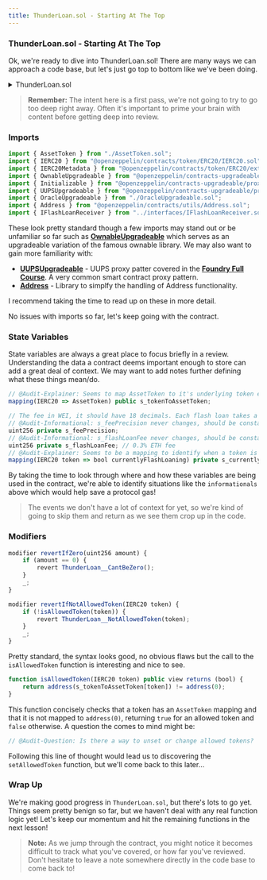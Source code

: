 ```yaml
---
title: ThunderLoan.sol - Starting At The Top
---
```


### ThunderLoan.sol - Starting At The Top

Ok, we're ready to dive into ThunderLoan.sol! There are many ways we can approach a code base, but let's just go top to bottom like we've been doing.

<details>
<summary>ThunderLoan.sol</summary>

```js
//      .edee...      .....       .eeec.   ..eee..
//    .d*"  """"*e..d*"""""**e..e*""  "*c.d""  ""*e.
//   z"           "$          $""       *F         **e.
//  z"             "c        d"          *.           "$.
// .F                        "            "            'F
// d                                                   J%
// 3         .                                        e"
// 4r       e"              .                        d"
//  $     .d"     .        .F             z ..zeeeeed"
//  "*beeeP"      P        d      e.      $**""    "
//      "*b.     Jbc.     z*%e.. .$**eeeeP"
//         "*beee* "$$eeed"  ^$$$""    "
//                  '$$.     .$$$c
//                   "$$.   e$$*$$c
//                    "$$..$$P" '$$r
//                     "$$$$"    "$$.           .d
//         z.          .$$$"      "$$.        .dP"
//         ^*e        e$$"         "$$.     .e$"
//           *b.    .$$P"           "$$.   z$"
//            "$c  e$$"              "$$.z$*"
//             ^*e$$P"                "$$$"
//               *$$                   "$$r
//               '$$F                 .$$P
//                $$$                z$$"
//                4$$               d$$b.
//                .$$%            .$$*"*$$e.
//             e$$$*"            z$$"    "*$$e.
//            4$$"              d$P"        "*$$e.
//            $P              .d$$$c           "*$$e..
//           d$"             z$$" *$b.            "*$L
//          4$"             e$P"   "*$c            ^$$
//          $"            .d$"       "$$.           ^$r
//         dP            z$$"         ^*$e.          "b
//        4$            e$P             "$$           "
//                     J$F               $$
//                     $$               .$F
//                    4$"               $P"
//                    $"               dP    Gilo94'
// https://www.asciiart.eu/nature/lightning
//  ▄▄▄▄▄▄▄▄▄▄▄  ▄         ▄  ▄         ▄  ▄▄        ▄  ▄▄▄▄▄▄▄▄▄▄   ▄▄▄▄▄▄▄▄▄▄▄  ▄▄▄▄▄▄▄▄▄▄▄
// ▐░░░░░░░░░░░▌▐░▌       ▐░▌▐░▌       ▐░▌▐░░▌      ▐░▌▐░░░░░░░░░░▌ ▐░░░░░░░░░░░▌▐░░░░░░░░░░░▌
//  ▀▀▀▀█░█▀▀▀▀ ▐░▌       ▐░▌▐░▌       ▐░▌▐░▌░▌     ▐░▌▐░█▀▀▀▀▀▀▀█░▌▐░█▀▀▀▀▀▀▀▀▀ ▐░█▀▀▀▀▀▀▀█░▌
//      ▐░▌     ▐░▌       ▐░▌▐░▌       ▐░▌▐░▌▐░▌    ▐░▌▐░▌       ▐░▌▐░▌          ▐░▌       ▐░▌
//      ▐░▌     ▐░█▄▄▄▄▄▄▄█░▌▐░▌       ▐░▌▐░▌ ▐░▌   ▐░▌▐░▌       ▐░▌▐░█▄▄▄▄▄▄▄▄▄ ▐░█▄▄▄▄▄▄▄█░▌
//      ▐░▌     ▐░░░░░░░░░░░▌▐░▌       ▐░▌▐░▌  ▐░▌  ▐░▌▐░▌       ▐░▌▐░░░░░░░░░░░▌▐░░░░░░░░░░░▌
//      ▐░▌     ▐░█▀▀▀▀▀▀▀█░▌▐░▌       ▐░▌▐░▌   ▐░▌ ▐░▌▐░▌       ▐░▌▐░█▀▀▀▀▀▀▀▀▀ ▐░█▀▀▀▀█░█▀▀
//      ▐░▌     ▐░▌       ▐░▌▐░▌       ▐░▌▐░▌    ▐░▌▐░▌▐░▌       ▐░▌▐░▌          ▐░▌     ▐░▌
//      ▐░▌     ▐░▌       ▐░▌▐░█▄▄▄▄▄▄▄█░▌▐░▌     ▐░▐░▌▐░█▄▄▄▄▄▄▄█░▌▐░█▄▄▄▄▄▄▄▄▄ ▐░▌      ▐░▌
//      ▐░▌     ▐░▌       ▐░▌▐░░░░░░░░░░░▌▐░▌      ▐░░▌▐░░░░░░░░░░▌ ▐░░░░░░░░░░░▌▐░▌       ▐░▌
//       ▀       ▀         ▀  ▀▀▀▀▀▀▀▀▀▀▀  ▀        ▀▀  ▀▀▀▀▀▀▀▀▀▀   ▀▀▀▀▀▀▀▀▀▀▀  ▀         ▀
//
//  ▄            ▄▄▄▄▄▄▄▄▄▄▄  ▄▄▄▄▄▄▄▄▄▄▄  ▄▄        ▄
// ▐░▌          ▐░░░░░░░░░░░▌▐░░░░░░░░░░░▌▐░░▌      ▐░▌
// ▐░▌          ▐░█▀▀▀▀▀▀▀█░▌▐░█▀▀▀▀▀▀▀█░▌▐░▌░▌     ▐░▌
// ▐░▌          ▐░▌       ▐░▌▐░▌       ▐░▌▐░▌▐░▌    ▐░▌
// ▐░▌          ▐░▌       ▐░▌▐░█▄▄▄▄▄▄▄█░▌▐░▌ ▐░▌   ▐░▌
// ▐░▌          ▐░▌       ▐░▌▐░░░░░░░░░░░▌▐░▌  ▐░▌  ▐░▌
// ▐░▌          ▐░▌       ▐░▌▐░█▀▀▀▀▀▀▀█░▌▐░▌   ▐░▌ ▐░▌
// ▐░▌          ▐░▌       ▐░▌▐░▌       ▐░▌▐░▌    ▐░▌▐░▌
// ▐░█▄▄▄▄▄▄▄▄▄ ▐░█▄▄▄▄▄▄▄█░▌▐░▌       ▐░▌▐░▌     ▐░▐░▌
// ▐░░░░░░░░░░░▌▐░░░░░░░░░░░▌▐░▌       ▐░▌▐░▌      ▐░░▌
//  ▀▀▀▀▀▀▀▀▀▀▀  ▀▀▀▀▀▀▀▀▀▀▀  ▀         ▀  ▀        ▀▀
// SPDX-License-Identifier: AGPL-3.0-only
pragma solidity 0.8.20;

import { SafeERC20 } from "@openzeppelin/contracts/token/ERC20/utils/SafeERC20.sol";
import { AssetToken } from "./AssetToken.sol";
import { IERC20 } from "@openzeppelin/contracts/token/ERC20/IERC20.sol";
import { IERC20Metadata } from "@openzeppelin/contracts/token/ERC20/extensions/IERC20Metadata.sol";
import { OwnableUpgradeable } from "@openzeppelin/contracts-upgradeable/access/OwnableUpgradeable.sol";
import { Initializable } from "@openzeppelin/contracts-upgradeable/proxy/utils/Initializable.sol";
import { UUPSUpgradeable } from "@openzeppelin/contracts-upgradeable/proxy/utils/UUPSUpgradeable.sol";
import { OracleUpgradeable } from "./OracleUpgradeable.sol";
import { Address } from "@openzeppelin/contracts/utils/Address.sol";
import { IFlashLoanReceiver } from "../interfaces/IFlashLoanReceiver.sol";

contract ThunderLoan is Initializable, OwnableUpgradeable, UUPSUpgradeable, OracleUpgradeable {
    error ThunderLoan__NotAllowedToken(IERC20 token);
    error ThunderLoan__CantBeZero();
    error ThunderLoan__NotPaidBack(uint256 expectedEndingBalance, uint256 endingBalance);
    error ThunderLoan__NotEnoughTokenBalance(uint256 startingBalance, uint256 amount);
    error ThunderLoan__CallerIsNotContract();
    error ThunderLoan__AlreadyAllowed();
    error ThunderLoan__ExhangeRateCanOnlyIncrease();
    error ThunderLoan__NotCurrentlyFlashLoaning();
    error ThunderLoan__BadNewFee();

    using SafeERC20 for IERC20;
    using Address for address;

    /*//////////////////////////////////////////////////////////////
                            STATE VARIABLES
    //////////////////////////////////////////////////////////////*/
    mapping(IERC20 => AssetToken) public s_tokenToAssetToken;

    // The fee in WEI, it should have 18 decimals. Each flash loan takes a flat fee of the token price.
    uint256 private s_feePrecision;
    uint256 private s_flashLoanFee; // 0.3% ETH fee

    mapping(IERC20 token => bool currentlyFlashLoaning) private s_currentlyFlashLoaning;

    /*//////////////////////////////////////////////////////////////
                                 EVENTS
    //////////////////////////////////////////////////////////////*/
    event Deposit(address indexed account, IERC20 indexed token, uint256 amount);
    event AllowedTokenSet(IERC20 indexed token, AssetToken indexed asset, bool allowed);
    event Redeemed(
        address indexed account, IERC20 indexed token, uint256 amountOfAssetToken, uint256 amountOfUnderlying
    );
    event FlashLoan(address indexed receiverAddress, IERC20 indexed token, uint256 amount, uint256 fee, bytes params);

    /*//////////////////////////////////////////////////////////////
                               MODIFIERS
    //////////////////////////////////////////////////////////////*/
    modifier revertIfZero(uint256 amount) {
        if (amount == 0) {
            revert ThunderLoan__CantBeZero();
        }
        _;
    }

    modifier revertIfNotAllowedToken(IERC20 token) {
        if (!isAllowedToken(token)) {
            revert ThunderLoan__NotAllowedToken(token);
        }
        _;
    }

    /*//////////////////////////////////////////////////////////////
                               FUNCTIONS
    //////////////////////////////////////////////////////////////*/
    /// @custom:oz-upgrades-unsafe-allow constructor
    constructor() {
        _disableInitializers();
    }

    /*//////////////////////////////////////////////////////////////
                           EXTERNAL FUNCTIONS
    //////////////////////////////////////////////////////////////*/
    function initialize(address tswapAddress) external initializer {
        __Ownable_init(msg.sender);
        __UUPSUpgradeable_init();
        __Oracle_init(tswapAddress);
        s_feePrecision = 1e18;
        s_flashLoanFee = 3e15; // 0.3% ETH fee
    }

    function deposit(IERC20 token, uint256 amount) external revertIfZero(amount) revertIfNotAllowedToken(token) {
        AssetToken assetToken = s_tokenToAssetToken[token];
        uint256 exchangeRate = assetToken.getExchangeRate();
        uint256 mintAmount = (amount * assetToken.EXCHANGE_RATE_PRECISION()) / exchangeRate;
        emit Deposit(msg.sender, token, amount);
        assetToken.mint(msg.sender, mintAmount);
        uint256 calculatedFee = getCalculatedFee(token, amount);
        assetToken.updateExchangeRate(calculatedFee);
        token.safeTransferFrom(msg.sender, address(assetToken), amount);
    }

    /// @notice Withdraws the underlying token from the asset token
    /// @param token The token they want to withdraw from
    /// @param amountOfAssetToken The amount of the underlying they want to withdraw
    function redeem(
        IERC20 token,
        uint256 amountOfAssetToken
    )
        external
        revertIfZero(amountOfAssetToken)
        revertIfNotAllowedToken(token)
    {
        AssetToken assetToken = s_tokenToAssetToken[token];
        uint256 exchangeRate = assetToken.getExchangeRate();
        if (amountOfAssetToken == type(uint256).max) {
            amountOfAssetToken = assetToken.balanceOf(msg.sender);
        }
        uint256 amountUnderlying = (amountOfAssetToken * exchangeRate) / assetToken.EXCHANGE_RATE_PRECISION();
        emit Redeemed(msg.sender, token, amountOfAssetToken, amountUnderlying);
        assetToken.burn(msg.sender, amountOfAssetToken);
        assetToken.transferUnderlyingTo(msg.sender, amountUnderlying);
    }

    function flashloan(
        address receiverAddress,
        IERC20 token,
        uint256 amount,
        bytes calldata params
    )
        external
        revertIfZero(amount)
        revertIfNotAllowedToken(token)
    {
        AssetToken assetToken = s_tokenToAssetToken[token];
        uint256 startingBalance = IERC20(token).balanceOf(address(assetToken));

        if (amount > startingBalance) {
            revert ThunderLoan__NotEnoughTokenBalance(startingBalance, amount);
        }

        if (receiverAddress.code.length == 0) {
            revert ThunderLoan__CallerIsNotContract();
        }

        uint256 fee = getCalculatedFee(token, amount);
        // slither-disable-next-line reentrancy-vulnerabilities-2 reentrancy-vulnerabilities-3
        assetToken.updateExchangeRate(fee);

        emit FlashLoan(receiverAddress, token, amount, fee, params);

        s_currentlyFlashLoaning[token] = true;
        assetToken.transferUnderlyingTo(receiverAddress, amount);
        // slither-disable-next-line unused-return reentrancy-vulnerabilities-2
        receiverAddress.functionCall(
            abi.encodeCall(
                IFlashLoanReceiver.executeOperation,
                (
                    address(token),
                    amount,
                    fee,
                    msg.sender, // initiator
                    params
                )
            )
        );

        uint256 endingBalance = token.balanceOf(address(assetToken));
        if (endingBalance < startingBalance + fee) {
            revert ThunderLoan__NotPaidBack(startingBalance + fee, endingBalance);
        }
        s_currentlyFlashLoaning[token] = false;
    }

    function repay(IERC20 token, uint256 amount) public {
        if (!s_currentlyFlashLoaning[token]) {
            revert ThunderLoan__NotCurrentlyFlashLoaning();
        }
        AssetToken assetToken = s_tokenToAssetToken[token];
        token.safeTransferFrom(msg.sender, address(assetToken), amount);
    }

    function setAllowedToken(IERC20 token, bool allowed) external onlyOwner returns (AssetToken) {
        if (allowed) {
            if (address(s_tokenToAssetToken[token]) != address(0)) {
                revert ThunderLoan__AlreadyAllowed();
            }
            string memory name = string.concat("ThunderLoan ", IERC20Metadata(address(token)).name());
            string memory symbol = string.concat("tl", IERC20Metadata(address(token)).symbol());
            AssetToken assetToken = new AssetToken(address(this), token, name, symbol);
            s_tokenToAssetToken[token] = assetToken;
            emit AllowedTokenSet(token, assetToken, allowed);
            return assetToken;
        } else {
            AssetToken assetToken = s_tokenToAssetToken[token];
            delete s_tokenToAssetToken[token];
            emit AllowedTokenSet(token, assetToken, allowed);
            return assetToken;
        }
    }

    function getCalculatedFee(IERC20 token, uint256 amount) public view returns (uint256 fee) {
        //slither-disable-next-line divide-before-multiply
        uint256 valueOfBorrowedToken = (amount * getPriceInWeth(address(token))) / s_feePrecision;
        //slither-disable-next-line divide-before-multiply
        fee = (valueOfBorrowedToken * s_flashLoanFee) / s_feePrecision;
    }

    function updateFlashLoanFee(uint256 newFee) external onlyOwner {
        if (newFee > s_feePrecision) {
            revert ThunderLoan__BadNewFee();
        }
        s_flashLoanFee = newFee;
    }

    function isAllowedToken(IERC20 token) public view returns (bool) {
        return address(s_tokenToAssetToken[token]) != address(0);
    }

    function getAssetFromToken(IERC20 token) public view returns (AssetToken) {
        return s_tokenToAssetToken[token];
    }

    function isCurrentlyFlashLoaning(IERC20 token) public view returns (bool) {
        return s_currentlyFlashLoaning[token];
    }

    function getFee() external view returns (uint256) {
        return s_flashLoanFee;
    }

    function getFeePrecision() external view returns (uint256) {
        return s_feePrecision;
    }

    function _authorizeUpgrade(address newImplementation) internal override onlyOwner { }
}
```

</details>


> **Remember:** The intent here is a first pass, we're not going to try to go too deep right away. Often it's important to prime your brain with content before getting deep into review.

### Imports

```js
import { AssetToken } from "./AssetToken.sol";
import { IERC20 } from "@openzeppelin/contracts/token/ERC20/IERC20.sol";
import { IERC20Metadata } from "@openzeppelin/contracts/token/ERC20/extensions/IERC20Metadata.sol";
import { OwnableUpgradeable } from "@openzeppelin/contracts-upgradeable/access/OwnableUpgradeable.sol";
import { Initializable } from "@openzeppelin/contracts-upgradeable/proxy/utils/Initializable.sol";
import { UUPSUpgradeable } from "@openzeppelin/contracts-upgradeable/proxy/utils/UUPSUpgradeable.sol";
import { OracleUpgradeable } from "./OracleUpgradeable.sol";
import { Address } from "@openzeppelin/contracts/utils/Address.sol";
import { IFlashLoanReceiver } from "../interfaces/IFlashLoanReceiver.sol";
```

These look pretty standard though a few imports may stand out or be unfamiliar so far such as [**OwnableUpgradeable**](https://github.com/OpenZeppelin/openzeppelin-contracts-upgradeable/blob/master/contracts/access/OwnableUpgradeable.sol) which serves as an upgradeable variation of the famous ownable library. We may also want to gain more familiarity with:

- [**UUPSUpgradeable**](https://github.com/OpenZeppelin/openzeppelin-contracts-upgradeable/blob/master/contracts/proxy/utils/UUPSUpgradeable.sol) - UUPS proxy patter covered in the [**Foundry Full Course**](https://updraft.cyfrin.io/courses/advanced-foundry). A very common smart contract proxy pattern.
- [**Address**](https://github.com/OpenZeppelin/openzeppelin-contracts/blob/master/contracts/utils/Address.sol) - Library to simplfy the handling of Address functionality.

I recommend taking the time to read up on these in more detail.

No issues with imports so far, let's keep going with the contract.

### State Variables

State variables are always a great place to focus briefly in a review. Understanding the data a contract deems important enough to store can add a great deal of context. We may want to add notes further defining what these things mean/do.

```js
// @Audit-Explainer: Seems to map AssetToken to it's underlying token eg. USDC -> USDCAssetToken
mapping(IERC20 => AssetToken) public s_tokenToAssetToken;

// The fee in WEI, it should have 18 decimals. Each flash loan takes a flat fee of the token price.
// @Audit-Informational: s_feePrecision never changes, should be constant or immutable.
uint256 private s_feePrecision;
// @Audit-Informational: s_flashLoanFee never changes, should be constant or immutable.
uint256 private s_flashLoanFee; // 0.3% ETH fee
// @Audit-Explainer: Seems to be a mapping to identify when a token is in the middle of a flash loan.
mapping(IERC20 token => bool currentlyFlashLoaning) private s_currentlyFlashLoaning;
```

By taking the time to look through where and how these variables are being used in the contract, we're able to identify situations like the `informationals` above which would help save a protocol gas!

> The events we don't have a lot of context for yet, so we're kind of going to skip them and return as we see them crop up in the code.

### Modifiers

```js
modifier revertIfZero(uint256 amount) {
    if (amount == 0) {
        revert ThunderLoan__CantBeZero();
    }
    _;
}

modifier revertIfNotAllowedToken(IERC20 token) {
    if (!isAllowedToken(token)) {
        revert ThunderLoan__NotAllowedToken(token);
    }
    _;
}
```

Pretty standard, the syntax looks good, no obvious flaws but the call to the `isAllowedToken` function is interesting and nice to see.

```js
function isAllowedToken(IERC20 token) public view returns (bool) {
    return address(s_tokenToAssetToken[token]) != address(0);
}
```

This function concisely checks that a token has an `AssetToken` mapping and that it is not mapped to `address(0)`, returning `true` for an allowed token and `false` otherwise. A question the comes to mind might be:

```js
// @Audit-Question: Is there a way to unset or change allowed tokens?
```

Following this line of thought would lead us to discovering the `setAllowedToken` function, but we'll come back to this later...

### Wrap Up

We're making good progress in `ThunderLoan.sol`, but there's lots to go yet. Things seem pretty benign so far, but we haven't deal with any real function logic yet! Let's keep our momentum and hit the remaining functions in the next lesson!

> **Note:** As we jump through the contract, you might notice it becomes difficult to track what you've covered, or how far you've reviewed. Don't hesitate to leave a note somewhere directly in the code base to come back to!
